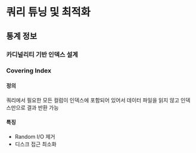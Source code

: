 # 쿼리 튜닝 및 최적화

## 통계 정보

### 카디널리티 기반 인덱스 설계

### Covering Index

#### 정의

쿼리에서 필요한 모든 컬럼이 인덱스에 포함되어 있어서 데이터 파일을 읽지 않고 인덱스만으로 결과 반환 가능

#### 특징

- Random I/O 제거
- 디스크 접근 최소화